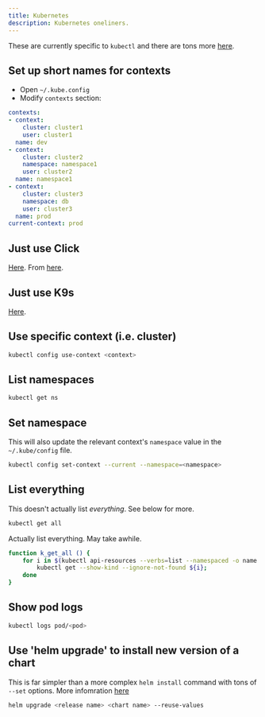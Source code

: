 ```yaml
---
title: Kubernetes
description: Kubernetes oneliners.
---
```

These are currently specific to `kubectl` and there are tons more [here](https://kubernetes.io/docs/reference/kubectl/cheatsheet/).

## Set up short names for contexts

- Open `~/.kube.config`
- Modify `contexts` section:

```yaml
contexts:
- context:
    cluster: cluster1
    user: cluster1
  name: dev
- context:
    cluster: cluster2
    namespace: namespace1
    user: cluster2
  name: namespace1
- context:
    cluster: cluster3
    namespace: db
    user: cluster3
  name: prod
current-context: prod
```

## Just use Click

[Here](https://github.com/databricks/click). From [here](https://www.awelm.com/posts/click/).

## Just use K9s

[Here](https://k9scli.io/).

## Use specific context (i.e. cluster)

```bash frame="none"
kubectl config use-context <context>
```

## List namespaces

```bash frame="none"
kubectl get ns
```

## Set namespace

This will also update the relevant context's `namespace` value in the `~/.kube/config` file.

```bash frame="none"
kubectl config set-context --current --namespace=<namespace>
```

## List everything

This doesn't actually list _everything_. See below for more.

```bash frame="none"
kubectl get all
```

Actually list everything. May take awhile.

```bash frame="none"
function k_get_all () {
    for i in $(kubectl api-resources --verbs=list --namespaced -o name | grep -v "events.events.k8s.io" | grep -v "events" | sort | uniq); do
        kubectl get --show-kind --ignore-not-found ${i};
    done
}
```

## Show pod logs

```bash frame="none"
kubectl logs pod/<pod>
```

## Use 'helm upgrade' to install new version of a chart

This is far simpler than a more complex `helm install` command with tons of `--set` options. More infomration [here](https://helm.sh/docs/helm/helm_upgrade/)

```bash frame="none"
helm upgrade <release name> <chart name> --reuse-values
```
